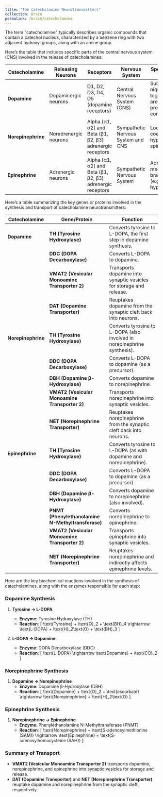 ```yaml
---
title: "The Catecholamine Neurotransmitters"
collection: Brain
permalink: /brain/catecholamine
---
```


The term "catecholamine" typically describes organic compounds that contain a catechol nucleus, characterized by a benzene ring with two adjacent hydroxyl groups, along with an amine group.  

Here’s the table that includes specific parts of the central nervous system (CNS) involved in the release of catecholamines:

| **Catecholamine** | **Releasing Neurons**          | **Receptors**                       | **Nervous System**              | **Specific Parts of CNS**           |
|-------------------|--------------------------------|-------------------------------------|---------------------------------|--------------------------------------|
| **Dopamine**      | Dopaminergic neurons           | D1, D2, D3, D4, D5 (dopamine receptors) | Central Nervous System (CNS)   | Substantia nigra, ventral tegmental area, striatum, prefrontal cortex |
| **Norepinephrine**| Noradrenergic neurons          | Alpha (α1, α2) and Beta (β1, β2, β3) adrenergic receptors | Sympathetic Nervous System and CNS | Locus coeruleus, hypothalamus, spinal cord     |
| **Epinephrine**   | Adrenergic neurons             | Alpha (α1, α2) and Beta (β1, β2, β3) adrenergic receptors | Sympathetic Nervous System      | Adrenal medulla, some brain regions (e.g., hypothalamus) |


Here’s a table summarizing the key genes or proteins involved in the synthesis and transport of catecholamine neurotransmitters:

| **Catecholamine** | **Gene/Protein**                   | **Function**                                    |
|-------------------|------------------------------------|-------------------------------------------------|
| **Dopamine**      | **TH (Tyrosine Hydroxylase)**     | Converts tyrosine to L-DOPA, the first step in dopamine synthesis. |
|                   | **DDC (DOPA Decarboxylase)**      | Converts L-DOPA to dopamine.                    |
|                   | **VMAT2 (Vesicular Monoamine Transporter 2)** | Transports dopamine into synaptic vesicles for storage and release. |
|                   | **DAT (Dopamine Transporter)**     | Reuptakes dopamine from the synaptic cleft back into neurons.  |
| **Norepinephrine**| **TH (Tyrosine Hydroxylase)**     | Converts tyrosine to L-DOPA (also involved in norepinephrine synthesis). |
|                   | **DDC (DOPA Decarboxylase)**      | Converts L-DOPA to dopamine (as a precursor).  |
|                   | **DBH (Dopamine β-Hydroxylase)**  | Converts dopamine to norepinephrine.            |
|                   | **VMAT2 (Vesicular Monoamine Transporter 2)** | Transports norepinephrine into synaptic vesicles. |
|                   | **NET (Norepinephrine Transporter)**| Reuptakes norepinephrine from the synaptic cleft back into neurons. |
| **Epinephrine**   | **TH (Tyrosine Hydroxylase)**     | Converts tyrosine to L-DOPA (as with dopamine and norepinephrine). |
|                   | **DDC (DOPA Decarboxylase)**      | Converts L-DOPA to dopamine (as a precursor).  |
|                   | **DBH (Dopamine β-Hydroxylase)**  | Converts dopamine to norepinephrine (also involved). |
|                   | **PNMT (Phenylethanolamine N-Methyltransferase)** | Converts norepinephrine to epinephrine.        |
|                   | **VMAT2 (Vesicular Monoamine Transporter 2)** | Transports epinephrine into synaptic vesicles. |
|                   | **NET (Norepinephrine Transporter)**| Reuptakes norepinephrine and indirectly affects epinephrine levels. |



Here are the key biochemical reactions involved in the synthesis of catecholamines, along with the enzymes responsible for each step:

### Dopamine Synthesis
1. **Tyrosine → L-DOPA**
   - **Enzyme**: Tyrosine Hydroxylase (TH)  
   - **Reaction**: 
   \[
   \text{Tyrosine} + \text{O}_2 + \text{BH}_4 \rightarrow \text{L-DOPA} + \text{H}_2\text{O} + \text{BH}_3
   \]

2. **L-DOPA → Dopamine**
   - **Enzyme**: DOPA Decarboxylase (DDC)  
   - **Reaction**: 
   \[
   \text{L-DOPA} \rightarrow \text{Dopamine} + \text{CO}_2
   \]

### Norepinephrine Synthesis
1. **Dopamine → Norepinephrine**
   - **Enzyme**: Dopamine β-Hydroxylase (DBH)  
   - **Reaction**: 
   \[
   \text{Dopamine} + \text{O}_2 + \text{ascorbate} \rightarrow \text{Norepinephrine} + \text{H}_2\text{O}
   \]

### Epinephrine Synthesis
1. **Norepinephrine → Epinephrine**
   - **Enzyme**: Phenylethanolamine N-Methyltransferase (PNMT)  
   - **Reaction**: 
   \[
   \text{Norepinephrine} + \text{S-adenosylmethionine (SAM)} \rightarrow \text{Epinephrine} + \text{S-adenosylhomocysteine (SAH)}
   \]

### Summary of Transport
- **VMAT2 (Vesicular Monoamine Transporter 2)** transports dopamine, norepinephrine, and epinephrine into synaptic vesicles for storage and release.
- **DAT (Dopamine Transporter)** and **NET (Norepinephrine Transporter)** reuptake dopamine and norepinephrine from the synaptic cleft, respectively.

